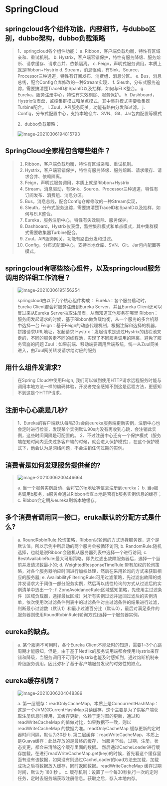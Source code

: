 # SpringCloud

## springcloud各个组件功能，内部细节，与dubbo区别，dubbo架构，dubbo负载策略

> 1、springcloud各个组件功能：
> a. Ribbon，客户端负载均衡，特性有区域亲和、重试机制。
> b. Hystrix，客户端容错保护，特性有服务降级、服务熔断、请求缓存、请求合并、依赖隔离。
> c. Feign，声明式服务调⽤，本质上就是Ribbon+Hystrix
> d. Stream，消息驱动，有Sink、Source、Processor三种通道，特性有订阅发布、消费组、消息分区。
> e. Bus，消息总线，配合Config仓库修改的⼀种Stream实现，
> f. Sleuth，分布式服务追踪，需要搞清楚TraceID和SpanID以及抽样，如何与ELK整合。
> g. Eureka，服务注册中⼼，特性有失效剔除、服务保护。
> h. Dashboard，Hystrix仪表盘，监控集群模式和单点模式，其中集群模式需要收集器Turbine配合。
> i. Zuul，API服务⽹关，功能有路由分发和过滤。
> j. Config，分布式配置中⼼，⽀持本地仓库、SVN、Git、Jar包内配置等模式
>
> 2、dubbo负载策略：
>
> ![image-20210306194815793](C:\Users\Administrator\AppData\Roaming\Typora\typora-user-images\image-20210306194815793.png)

## SpringCloud全家桶包含哪些组件？

> 1. Ribbon，客户端负载均衡，特性有区域亲和、重试机制。
> 2. Hystrix，客户端容错保护，特性有服务降级、服务熔断、请求缓存、请求合并、依赖隔离。
> 3. Feign，声明式服务调⽤，本质上就是Ribbon+Hystrix
> 4. Stream，消息驱动，有Sink、Source、Processor三种通道，特性有订阅发布、消费组、消息分区。
> 5. Bus，消息总线，配合Config仓库修改的⼀种Stream实现，
> 6. Sleuth，分布式服务追踪，需要搞清楚TraceID和SpanID以及抽样，如何与ELK整合。
> 7. Eureka，服务注册中⼼，特性有失效剔除、服务保护。
> 8. Dashboard，Hystrix仪表盘，监控集群模式和单点模式，其中集群模式需要收集器Turbine配合。
> 9. Zuul，API服务⽹关，功能有路由分发和过滤。
> 10. Config，分布式配置中⼼，⽀持本地仓库、SVN、Git、Jar包内配置等模式。

## springcloud有哪些核⼼组件，以及springcloud服务调⽤的详细⼯作流程？

> ![image-20210306195156254](C:\Users\Administrator\AppData\Roaming\Typora\typora-user-images\image-20210306195156254.png)
>
> springcloud由以下⼏个核⼼组件构成：
> Eureka：各个服务启动时，Eureka Client都会将服务注册到Eureka Server，并且Eureka Client还可以反过来从Eureka Server拉取注册表，从⽽知道其他服务在哪⾥
> Ribbon：服务间发起请求的时候，基于Ribbon做负载均衡，从⼀个服务的多台机器中选择⼀台
> Feign：基于Feign的动态代理机制，根据注解和选择的机器，拼接请求URL地址，发起请求
> Hystrix：发起请求是通过Hystrix的线程池来⾛的，不同的服务⾛不同的线程池，实现了不同服务调⽤的隔离，避免了服务雪崩的问题
> Zuul：如果前端、移动端要调⽤后端系统，统⼀从Zuul⽹关进⼊，由Zuul⽹关转发请求给对应的服务

## ⽤什么组件发请求?

> 在Spring Cloud中使⽤Feign, 我们可以做到使⽤HTTP请求远程服务时能与调⽤本地⽅法⼀样的编码体验，开发者完全感知不到这是远程⽅法，更感知不到这是个HTTP请求。

## 注册中⼼⼼跳是⼏秒?

> 1、Eureka的客户端默认每隔30s会向eureka服务端更新实例，注册中⼼也会定时进⾏检查，发现某个实例默认90s内没有再收到⼼跳，会注销此实例，这些时间间隔是可配置的。
> 2、不过注册中⼼还有⼀个保护模式（服务端在短时间内丢失过多客户端的时候，就会进⼊保护模式），在这个保护模式下，他会认为是⽹络问题，不会注销任何过期的实例。

## 消费者是如何发现服务提供者的?

> ![image-20210306200446664](C:\Users\Administrator\AppData\Roaming\Typora\typora-user-images\image-20210306200446664.png)
>
> a. 当⼀个服务实例启动，会将它的ip地址等信息注册到eureka；
> b. 当a服务调⽤b服务，a服务会通过Ribbon检查本地是否有b服务实例信息的缓存；
> c. Ribbon会定期从eureka刷新本地缓存。

## 多个消费者调⽤同⼀接⼝，eruka默认的分配⽅式是什么?

> a. RoundRobinRule:轮询策略，Ribbon以轮询的⽅式选择服务器，这个是默认值。所以示例中所启动的两个服务会被循环访问;
> b. RandomRule:随机选择，也就是说Ribbon会随机从服务器列表中选择⼀个进⾏访问;
> c. BestAvailableRule:最⼤可⽤策略，即先过滤出故障服务器后，选择⼀个当前并发请求数最⼩的;
> d. WeightedResponseTimeRule:带有加权的轮询策略，对各个服务器响应时间进⾏加权处理，然后在采⽤轮询的⽅式来获取相应的服务器;
> e. AvailabilityFilteringRule:可⽤过滤策略，先过滤出故障的或并发请求⼤于阈值⼀部分服务实例，然后再以线性轮询的⽅式从过滤后的实例清单中选出⼀个;
> f. ZoneAvoidanceRule:区域感知策略，先使⽤主过滤条件（区域负载器，选择最优区域）对所有实例过滤并返回过滤后的实例清单，依次使⽤次过滤条件列表中的过滤条件对主过滤条件的结果进⾏过滤，判断最⼩过滤数（默认1）和最⼩过滤百分⽐（默认0），最后对满⾜条件的服务器则使⽤RoundRobinRule(轮询⽅式)选择⼀个服务器实例。

## eureka的缺点。

> a. 某个服务不可⽤时，各个Eureka Client不能及时的知道，需要1~3个⼼跳周期才能感知，但是，由于基于Netflix的服务调⽤端都会使⽤Hystrix来容错和降级，当服务调⽤不可⽤时Hystrix也能及时感知到，通过熔断机制来降级服务调⽤，因此弥补了基于客户端服务发现的时效性的缺点。

## eureka缓存机制？

> ![image-20210306204048389](C:\Users\Administrator\AppData\Roaming\Typora\typora-user-images\image-20210306204048389.png)
>
> a. 第⼀层缓存：readOnlyCacheMap，本质上是ConcurrentHashMap：这是⼀个JVM的CurrentHashMap只读缓存，这个主要是为了供客户端获取注册信息时使⽤，其缓存更新，依赖于定时器的更新，通过和readWriteCacheMap 的值做对⽐，如果数据不⼀致，则以readWriteCacheMap 的数据为准。readOnlyCacheMap 缓存更新的定时器时间间隔，默认为30秒
> b. 第⼆层缓存：readWriteCacheMap，本质上是Guava缓存：此处存放的是最终的缓存， 当服务下线，过期，注册，状态变更，都会来清除这个缓存⾥⾯的数据。 然后通过CacheLoader进⾏缓存加载，在进⾏readWriteCacheMap.get(key)的时候，⾸先看这个缓存⾥⾯有没有该数据，如果没有则通过CacheLoader的load⽅法去加载，加载成功之后将数据放⼊缓存，同时返回数据。readWriteCacheMap 缓存过期时间，默认为 180 秒 。
> c. 缓存机制：设置了⼀个每30秒执⾏⼀次的定时任务，定时去服务端获取注册信息。获取之后，存⼊本地内存。

